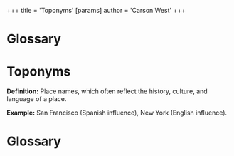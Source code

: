+++
 title = 'Toponyms'
[params]
	author = 'Carson West'
+++
# Glossary

# Toponyms 
**Definition:** Place names, which often reflect the history, culture, and language of a place.

**Example:**  San Francisco (Spanish influence), New York (English influence).

# Glossary